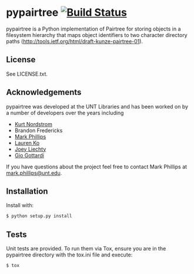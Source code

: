 # pypairtree [![Build Status](https://travis-ci.org/unt-libraries/pypairtree.svg)](https://travis-ci.org/unt-libraries/pypairtree)

pypairtree is a Python implementation of Pairtree for storing objects
in a filesystem hierarchy that maps object identifiers to two character
directory paths (http://tools.ietf.org/html/draft-kunze-pairtree-01).

## License

See LICENSE.txt.

## Acknowledgements

pypairtree was developed at the UNT Libraries and has been worked on
by a number of developers over the years including

- [Kurt Nordstrom](https://github.com/kurtnordstrom)
- Brandon Fredericks
- [Mark Phillips](https://github.com/vphill)
- [Lauren Ko](https://github.com/ldko)
- [Joey Liechty](https://github.com/yeahdef)
- [Gio Gottardi](https://github.com/somexpert)

If you have questions about the project feel free to contact Mark Phillips
at mark.phillips@unt.edu.

## Installation

Install with:
```sh
$ python setup.py install
```

## Tests

Unit tests are provided. To run them via Tox, ensure you are in the
pypairtree directory with the tox.ini file and execute:

```sh
$ tox
```
